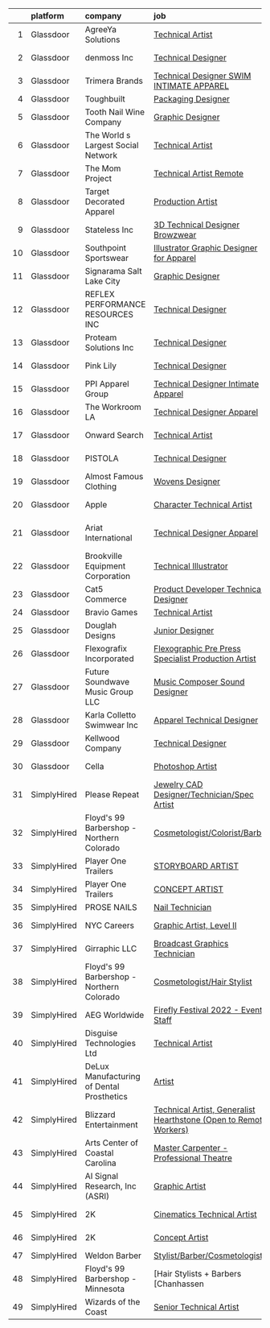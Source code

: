 

|    | platform    | company                                   | job                                                                                                                                                                                                                                                                                                                                                                                                                                                                                                                                                                                                                                                                                                                                                                                                                                                                                                                                                                                                                                                                                                                                                                                                                                                                                                                                                                    | update_time   | location                   |
|---:|:------------|:------------------------------------------|:-----------------------------------------------------------------------------------------------------------------------------------------------------------------------------------------------------------------------------------------------------------------------------------------------------------------------------------------------------------------------------------------------------------------------------------------------------------------------------------------------------------------------------------------------------------------------------------------------------------------------------------------------------------------------------------------------------------------------------------------------------------------------------------------------------------------------------------------------------------------------------------------------------------------------------------------------------------------------------------------------------------------------------------------------------------------------------------------------------------------------------------------------------------------------------------------------------------------------------------------------------------------------------------------------------------------------------------------------------------------------|:--------------|:---------------------------|
|  1 | Glassdoor   | AgreeYa Solutions                         | [Technical Artist](https://www.glassdoor.com/partner/jobListing.htm?pos=110&ao=1110586&s=58&guid=00000181999d1d3ebf5d018e4ce41c70&src=GD_JOB_AD&t=SR&vt=w&ea=1&cs=1_f20e9bc2&cb=1656139620003&jobListingId=1007951928158&cpc=9908D8D4413DBB8A&jrtk=3-0-1g6cpq7b0klt2801-1g6cpq7bkk272800-0e97c32089a08e2d--6NYlbfkN0Dwb_YIohz4zuU9-hizYTxpAJ9-qZQvsILXUPhgrrTAx5tS5Q7cYMYpo6ALWUQbQqPQiQ1qn7MmkWW37chkrsqLUFxmoGR0o3NHbhVPUXlHnJ0w3ZNtz9xp9hODUcuxehPfOLsRQhJ1sJhH3MYYD2quhXlc9D8fH-RjvVqMr76o7_mbbIfDg7xw2MtgTN1Zxq25Va3_nBswm2gtHcxE2u8C-C7xaNySiTQDlbLc8S8B-3GVdCLHkpIvh4P9Nn1Slh5YBFcOlWjjPViXgUV-6WOfncuv-COsSNvPVkkjaNu70toBJBkV-4GHnw3WWsU7bmrZI742QWErA2U8dceuVN-xvjhs1yWtLXvr4cdvvFn0QqsE1sToiOnfKcZgGNdbVD4ksC_g9z4_cq6I9YXiLWv6iF9jkHTa6c1Fao2oeMpanNYbO2buSCxfCvwu7twt5hbe-NRT-fx_zCiwfn0obYRsDO8Fm-ezRvZUm6-65PgPiiPKXgi-hjeVl7VHYNjGu9A%3D)                                                                                                                                                                                                                                                                                                                                                                                                                                                                                                              | 4d            | Remote                     |
|  2 | Glassdoor   | denmoss Inc                               | [Technical Designer](https://www.glassdoor.com/partner/jobListing.htm?pos=121&ao=1110586&s=58&guid=00000181999d1d3ebf5d018e4ce41c70&src=GD_JOB_AD&t=SR&vt=w&ea=1&cs=1_7ea6cdfc&cb=1656139620004&jobListingId=1007959249206&cpc=618B7C2C2BCBC227&jrtk=3-0-1g6cpq7b0klt2801-1g6cpq7bkk272800-43769c3766ba4d8c--6NYlbfkN0DdLn5tXN_RiyJSiFodarGZFJKa8s6F6AK0THPBWp05McNH5sQAMcv2qi3L-7LDewW-T-4fF36Hi0NQzX3-MyxJ9SFL_pYdff_DLAv5aAurf4gsINBZbnt8l_5Zix4SHWoHxc8eG_jxi1WioIYvKKTRA9-_nnwFGC_PEjMC8SDKsqfZNJgzKSksCgixSpyTskJg9ifInIT2-m1YCzT5E9uywuaglIcrcFw91iL4FEBO2ODyvpZjRhwWGiIqM4QHFhCrJnre0kCOD7rdamMzxMjVgQbAQY3khx2p1CGW2TZt2_Hp4FmbSbr0Nvz9ir9RbX6qDCkUn_gPQqsg89666Lk3YhpMp_K3AsupUIF_q0WAZrR4XdT35mnY5fBPDqGGbPFt5sYhMwDaFNGejSflhn7MK_spvlpc2lZ4kuf6R6R-vKeSltx1gcu2uZ-ey8RgAsqWcLe4QJQFbNgTURlEh94ZNEdR9C4gVq8KYPDlINm9RPNO4M54jnaI5PL2BTXEdDw%3D)                                                                                                                                                                                                                                                                                                                                                                                                                                                                                                            | 1d            | New York, NY               |
|  3 | Glassdoor   | Trimera Brands                            | [Technical Designer   SWIM   INTIMATE APPAREL](https://www.glassdoor.com/partner/jobListing.htm?pos=116&ao=1110586&s=58&guid=00000181999d1d3ebf5d018e4ce41c70&src=GD_JOB_AD&t=SR&vt=w&ea=1&cs=1_1efc28bb&cb=1656139620004&jobListingId=1007942360547&cpc=4B4B39186BDA197B&jrtk=3-0-1g6cpq7b0klt2801-1g6cpq7bkk272800-4e00f04391f14b82--6NYlbfkN0DzaDHVbxJ-LJZej0v9fk4K-FwNocoxjQ_zxp68kPBvctOBIAfBBfY8yM6aWU0BbG79AGZrteZDLLR1ROExfUvURuACMNXEbU2lgAZJTHfTwjbvTSxRq4aFQdJ-C5X2_gb8JBuE7G684wYkkNPhUNfVRXTN6x96PErJfEPfX6yxrsP4V52AM0C8BHBBJXIs_cdk2n-fsyx9I06uJxoow1zqd1uIva5Fq6j5VLACZ2w9Wa-_zgRM5CnBbAtLME5XpkZQ-ZQXlVgOWYATfmYzIB0aQVEwwHqSiFvI14csGSmJacTnYTVvWC3hzgAFCQgdtNlf5oFrZtOs_QApDmnCVqwHZkP86_1DEe6er6nPLJ7Kfd9ymM2maDtyKc5tYRZGOrSAL_8e0Rswjoj7SqRjSHOI-mt-SD6A-_KUqUEJPp8e9Ufj9M_KAzr4WIOBKpAzPve1yt2SBCg-pGnePfeU9gm1gNlM0RYD4IX1mfPgKbSd8cesssRCPWeXTZenDj1VJgzbjZ4YClt8YkRxF_ynBFy-swFNqLtF4vs%3D)                                                                                                                                                                                                                                                                                                                                                                                                                                                  | 9d            | New York, NY               |
|  4 | Glassdoor   | Toughbuilt                                | [Packaging Designer](https://www.glassdoor.com/partner/jobListing.htm?pos=114&ao=1110586&s=58&guid=00000181999d1d3ebf5d018e4ce41c70&src=GD_JOB_AD&t=SR&vt=w&ea=1&cs=1_562d330d&cb=1656139620004&jobListingId=1007952430060&cpc=B4454408B5C4E155&jrtk=3-0-1g6cpq7b0klt2801-1g6cpq7bkk272800-0b7d8448e62768bf--6NYlbfkN0C4BDBIIfYywdCnnQWSiy8nzgMXr_T-T3FVOPaJNWu58sZHQP4c05NbEHUnsO5ve6OuW10Oli3_DUMNxbEVmi82GZmU4jdpu38fPRpG0ek7tOhAinm8wbXyoXwmhT4b-mWKUgANTIcKIc0X1YcIpVF_SewikGBWXDbuiZcao1ss5ro8kVCe8W_Leo9dzysIyxHzTpwiyqOu6xEux07ML2yrkJ-fc-4dQzk6NHT-Yfo_ummcXGEtwWKooEO9P1W2CyrdR1QYwH7UzLmGucXnUqFOZ2JR0YAXWhJO620hImjhxClbTOJH_IK34omVld7cJ43ZSdYZjbZIwaKf8-H4XEMuxvn7SC5Ju4FnC-kAGDI5RMuEiSv43dUTGy9dew6r4lnIgUHr8MBJ2nnBhTbefODpLTWNNvwwDc8J87L7xoUfk0h8oh4LX65mJ3Ooh0JweDNsN7RbHHWrn1fu4x6ou_lHcKWqId9pWrf6hePrWAJAiq_CDVciK0bvoThLCr8WMvmVSY0MHfCqXcuds40xfeOA)                                                                                                                                                                                                                                                                                                                                                                                                                                                                                          | 4d            | Irvine, CA                 |
|  5 | Glassdoor   | Tooth   Nail Wine Company                 | [Graphic Designer](https://www.glassdoor.com/partner/jobListing.htm?pos=126&ao=1110586&s=58&guid=00000181999d1d3ebf5d018e4ce41c70&src=GD_JOB_AD&t=SR&vt=w&ea=1&cs=1_243199ff&cb=1656139620005&jobListingId=1007942247149&cpc=7E331B339EFC28D0&jrtk=3-0-1g6cpq7b0klt2801-1g6cpq7bkk272800-9b83c48d7b2d5c3c--6NYlbfkN0CjKRV8yKFPEu8Po_cjQyNHKyqNNLzW0cJsVwM-3VoaEqMrdRFbsWOs46LoU1KHRrTVMB6X4ymcRAlqPZIhQd6_dk1tSLRlh7JByHdvOVyNieEbGtNsG-MlqMrdVFeFd8IgndQH_vz7dgT0_Z84y1Nhn-b5sp-HO7dOJepTiTDtswdw8jk5DJ3vGtEZiBXSx-2Zp-btjC-DX13B-QzA6imG9uiDZJOi2YDYdD8zeaH0WeLncQIO2A4kYrprpNBN9ukf2_7QN4QP5iR0B8POxPQvymtmpZ5ne8Q7hpFPOTNZEJPKwl6ZrlixCWzwOxPAj5w-mrj4vrIYKfKBY2zWxHwazJf1zYVnlAavNZcIuUGLAkXAhQdZN9akZF744f5J01sbEQ4rUsVGbCtNfHyFxyb5pKxanwsFxpAopexm1jVhs9tp7NeqYaI18URro_0KQIGbuZWVsn_Cnj7l52Wh_oKg3ms9T3CTphv5YCrZIAlPfLwfHtOpHy8_bqTR9uOqBMk%3D)                                                                                                                                                                                                                                                                                                                                                                                                                                                                                                              | 9d            | Paso Robles, CA            |
|  6 | Glassdoor   | The World s Largest Social Network        | [Technical Artist](https://www.glassdoor.com/partner/jobListing.htm?pos=128&ao=1110586&s=58&guid=00000181999d1d3ebf5d018e4ce41c70&src=GD_JOB_AD&t=SR&vt=w&cs=1_42e3e88c&cb=1656139620005&jobListingId=1007940701350&cpc=9DC6E4D8324653EE&jrtk=3-0-1g6cpq7b0klt2801-1g6cpq7bkk272800-a89872819a82c25f--6NYlbfkN0DSgjPPcnEdvoK3uuxfISLALE6pB1FR7YSHOr_tSg5_QGIhoz_2VqUepdcKLBLI_zSM2ofyPzeQLtzdoth_FeSpi_SRGo1jm_O5Zz3wI8xirG3g5VATtwtMr0r4LH8DSyg-ysPYLWuJRl3oK_-dNRVnhmQzoQ13ikV9FlZyMcmYy49nyVKap1-1UMLO2yu75-C8Kk3IKdZR0vR7Y77GpHHkvDD17jy5E2GkDggqEUZbDu18dvfY17KJv5F1cwKfzJRhS3kDOInEnpuZURgMaZDWsLPrXYwhTqpYgv5ubZuL-Sdam-4c5vQLnKjBIYWUO7B8yBWZG1BTZhbuMo_B41Wbhz3AaxoIJD54SuOIr1uN4Ol8X87i5j4XppVpgtsZzdVtef2UnQ81fCAquBTWaINSqvGOUjiAO1QEMy4kqP3LS81hBF3qHbxNFak-Iv2Q5003UJpVSJID9dFYt6vx9I_MqgkHO_IL8j_yslHDYVnEeaGR7erpcutHZDFHra-bwNN8oFHpZ12muL2ccwmVwib0fmPPvOWq-k2g0JZCLUQtZj03BG2wGP10k2vsSxnIwWCi1Qh4Zz6bqg%3D%3D)                                                                                                                                                                                                                                                                                                                                                                                                                                     | 10d           | New York, NY               |
|  7 | Glassdoor   | The Mom Project                           | [Technical Artist  Remote ](https://www.glassdoor.com/partner/jobListing.htm?pos=119&ao=1110586&s=58&guid=00000181999d1d3ebf5d018e4ce41c70&src=GD_JOB_AD&t=SR&vt=w&cs=1_6dd30b4d&cb=1656139620004&jobListingId=1007939939925&cpc=9C2286EA3771AAF6&jrtk=3-0-1g6cpq7b0klt2801-1g6cpq7bkk272800-264f9011810ab4a3--6NYlbfkN0BDp_epf89aHDQhKpPegNJQ_ldQpEFZQsM9OcONMGxWx6pU56EKHF58QjVdAUvn2gX31HUntCyLUwzir2_2qLQKiwc4zqgc0EcGzWlJtEFabSJje5p3zQNcGS6mmu-hK71c0amOsooqt9D74xqUp2Fe1oOyI1RWtfFw9BBSi2GEBaE6UlKZT1OWIdXPTDdxo4pc1j7H2hSk_pAa03DChJ2W-nN9ift0TsNT5XEQDUDnEN7Nc1YFuOUhkzT4GE9CD6UCWKobs3wRrfjTAJ5chsDpEFYhpwCuVG9t3H4X1HRUg-MypbLN6Wi6-oeHtVIigDnb54D95jqYtKkdNGjlDxbOpmj9RUdS5Db11pfJpjE3-yUVzctvhKYrHjzBtxZ-136VmPYe7DjM9aGibJy1aXyAmP3lFH0ar9HGuvlV5aAVuVS2QK3R18AIlj3fMQ4GmpViNBEcShrxP4wmh1KtMoCrL6pCTi_jcgdd4MKkgQnfhLxTU5-yglOp6km6RL5gLmhucJw91Ay73KcQ6bM1v_eAHi7vKW9o8FolM_KvgpCEVa0riirV6GCMlTJ9-vnvLzbfMlwwIh7qxQ%3D%3D)                                                                                                                                                                                                                                                                                                                                                                                                                            | 10d           | Bell, CA                   |
|  8 | Glassdoor   | Target Decorated Apparel                  | [Production Artist](https://www.glassdoor.com/partner/jobListing.htm?pos=124&ao=1110586&s=58&guid=00000181999d1d3ebf5d018e4ce41c70&src=GD_JOB_AD&t=SR&vt=w&ea=1&cs=1_3d6512d1&cb=1656139620005&jobListingId=1007957354561&cpc=5E31031E1AFF45A7&jrtk=3-0-1g6cpq7b0klt2801-1g6cpq7bkk272800-1a3b45e677a54cb2--6NYlbfkN0Bo_CM2a8GgFIiw_-9fb5ug3xmG_MFCzpxBl7ntROtVZZwkxXllnYUBhzsTqc9HtDgbkoWzaQyTD8_XaTgEbQv3-SqPWKERgS_tywJGKmf8eQuRLrDFduzydL0waq8QCLW0iRimbD2pB3Fdt6YqXlu_Q5nr5HDngECSopHhOxqwVou12V0qZJ5dw569GPS6PyB4Gmm07krN9EwuzIMmWgdk7d0PkqxM3SPz11Xw-r6XG0IuGfhIVgfsGi2BGiYBOTVEvOIHILLvoLvgPX7K6SXfe1epYGprrzTXJ-uRS_l27q4Px6mT7iEHImr8o4yABzaD72_BgvuS3kkLzrtvRyowWVvrj8Fc6ew5blewWvw1ZTsKCTGQ_tBbQrCCC_goKsLSQkrlUnClMcEgirQUCYTdrzUtc2nEr7SmWLng9RddfPUOg7je6d7fsXnzA4ogNXY-6jL2H0bP1OPPtyNWpIPf0G4xwnfTum6SIPnmVWWHiYPdESZ8cD5T)                                                                                                                                                                                                                                                                                                                                                                                                                                                                                                                           | 2d            | Naperville, IL             |
|  9 | Glassdoor   | Stateless Inc                             | [3D Technical Designer  Browzwear ](https://www.glassdoor.com/partner/jobListing.htm?pos=115&ao=1110586&s=58&guid=00000181999d1d3ebf5d018e4ce41c70&src=GD_JOB_AD&t=SR&vt=w&ea=1&cs=1_cb313fa4&cb=1656139620004&jobListingId=1007944586616&cpc=F1339989C5CB8906&jrtk=3-0-1g6cpq7b0klt2801-1g6cpq7bkk272800-d92c17cf4d9f129f--6NYlbfkN0CMcCXJT0p_ILdaQUIJ0-QQ2_CBConMKszWTsGK5uvI4353MWyOs2yQnOr-BO7R0OdsV-2uWtxKNRcQOIisj4KaKx00A0lKRhJPcNQ2V8uBWaeRAsvkgoctLAWBl_74iXVjRuoS-wp-WJ8tnFC0ceYmcTlksXapOFD465wUOEqag_67zJiey7_Y2YzBIvILtyq9vAhmv3uaqeO3-W2JYp5OpdlEj35-qIrWsEv0Sw06FMgKtHQX4Kzmqmh7epcyMFbZr1QSG46kpRHs5Py14i3I25nTG9Rf1QWIJbbfvxafVxURAROe9gWVFeGCe63xIP4VRJKTuHoPRUMA9K43iKZphrd8MDXZap1YpmWwu-rRHweo8NMpb_NMIHEEiTvFvLMzJt_OoA8bW1YwgwXPQBZoV0dWepLc2j-65Zzjv68CUHktYahp2Hf5Z4kCJHqX_AP3WsBR6Yd5_ywQQoaF6ws9tQv9MRxytY_wmS4pOImootr22usLrG3zv6tXLpzi9qN0a22dcTdYIiidGSRR5GRq)                                                                                                                                                                                                                                                                                                                                                                                                                                                                           | 8d            | New York, NY               |
| 10 | Glassdoor   | Southpoint Sportswear                     | [Illustrator   Graphic Designer for Apparel](https://www.glassdoor.com/partner/jobListing.htm?pos=130&ao=1110586&s=58&guid=00000181999d1d3ebf5d018e4ce41c70&src=GD_JOB_AD&t=SR&vt=w&ea=1&cs=1_22a438b1&cb=1656139620005&jobListingId=1007956721470&cpc=84DBBAA61F05C438&jrtk=3-0-1g6cpq7b0klt2801-1g6cpq7bkk272800-3104492e6307aed8--6NYlbfkN0CNayYzF1mBaI40OgT78t3Q2d9IxlwDzhsYR4HK7epYUe4Qw0M7PF9GjlLjp-a1XHEFqdOU3Ogi1Pcj76x2e9YdKNnXAzn_c7qAtMxNuzdFIsUZJW85nyqE8yPwBOeFmOGwJVMwQaPSvg0C2jWEM9g4yXkNK2jYDY3eFsCgBrk0luXt4-iCGxJWkcgyQzypojTaYtXmBSqDl0Bv49PzU_PGdjTMiIAehntOu3pClMj5OmN9WAXJdvcGA5H_9Qedde8QgkpTgmm9duNXaBnZ4J2g6FZHwVGf3oBQuyVraijHNW-qSn9nZZEZeC_f2B2piutTJ8QjhnpBwLWinQnYFo80OfwZj_oCJigvjesLsxyVkKWgkiVg9kCv-jLCAQkCIfD92hrJIrKNsVM4BfjN_9NTGD3Kq2lKYQqqlSIuicAj_ZPmu_s7hNKBVDZswOYgVAlNRFCmliksggNLdWszUIhAVW4xHL-_iZXZIOzcvLz09x9mnfSG28yLvXfCfLWRGSZwriYL07ONXBaZJKeIiSky)                                                                                                                                                                                                                                                                                                                                                                                                                                                                  | 2d            | Medley, FL                 |
| 11 | Glassdoor   | Signarama Salt Lake City                  | [Graphic Designer](https://www.glassdoor.com/partner/jobListing.htm?pos=127&ao=1110586&s=58&guid=00000181999d1d3ebf5d018e4ce41c70&src=GD_JOB_AD&t=SR&vt=w&ea=1&cs=1_36aee1ac&cb=1656139620005&jobListingId=1007943003103&cpc=92BEE8AC7E71C1CB&jrtk=3-0-1g6cpq7b0klt2801-1g6cpq7bkk272800-19706481237924a5--6NYlbfkN0Dx3r3E47sSe5bB3PIy1uzBZvlB7xy2NhfhZMlxQTsxrM9CNnVPR6P6JtBXNbjAjFcYmjflaaTuXWU3zqWuRh0bCTJWlJCYtS_oOOWTHzVtF6rzIX5w7GBlSlNv4s9oRYso8VcMP6C-dDzsVbHpDU0sEBxZeOAYAr-sRdSLbuQ13jjOAjyDjwAw1e5pExvFdZ0YhJb3-CrijkusT2lCrU9CvB_FVpZWFmA_7xaBnBXrIH6CJgszBBr_Ld67YKYEHILkX87Fz7l6vCe3uWwqqp8GzEwWUk69qzU-TsRteS6pDvw0K6hFnWoeeUTIIk6K6J1vKL0-mXDOnotvZnPzrs6t5NizZH7nGg5DFkqhkKV3Y1kbRZE-P2MhuIY6i7v2wAXq04muUy5vLRU0JeTwXrqwV_8bliud0TykhYvWyvCAnFWh_KtI5KyDgVna7fz3oCGylGF9wLBBSJD6HGbR2BUbxJLrQA9ByDcbJ6x7oPupCYp71VjRBy3odgLmXgBSslA%3D)                                                                                                                                                                                                                                                                                                                                                                                                                                                                                                              | 9d            | Salt Lake City, UT         |
| 12 | Glassdoor   | REFLEX PERFORMANCE RESOURCES INC          | [Technical Designer](https://www.glassdoor.com/partner/jobListing.htm?pos=108&ao=1110586&s=58&guid=00000181999d1d3ebf5d018e4ce41c70&src=GD_JOB_AD&t=SR&vt=w&ea=1&cs=1_d18462e7&cb=1656139620002&jobListingId=1007939731248&cpc=E8D5F41151D68237&jrtk=3-0-1g6cpq7b0klt2801-1g6cpq7bkk272800-27a4b0412040d231--6NYlbfkN0DAwgduWqBP7ymGN-lTADpinz2i-23XbRAyg5ywqS-MDZOH5KRN50EgLGOssWMhZQx6VbpTKVxAN0074Pvi34ZZbN9lZqlv2BaWM-Hs0ugqk8ARZJ0D_Iv1qxCQzqUdF-e7WpWAGq72Doat3IVYSmEy47XzequEuNbjmnfTSPwn3mffVwjowKTIRy22yM9SGt4LlScOQDOGa_nW5wdry6KuoiFgLG36fqgDkfgzfBZlg43YzQxThxNl5vNL1OdzDva_g-L5ocdBT4D2zt7YqTmRaYZH7s10FrZqUFhR9XbmmqY_iuqD1o7vI0t6h_bq1PmkFF5sC8sed3UPvAjguTKzaBIiZ4OeKMHUFk2cH0en5GlAlovvhLwnoMS4tanzaKKaGuf4mIIgzSqofUV4I3in3djdNOV-HofwQjC6lbYPDF3-UNMu75o3zjoCESwnMU19BZ3scktNbv_M217yQqrKkm7ldwPbtjkgArxACzNNSJRcvW-UqYzqmDdmIc0EyxU%3D)                                                                                                                                                                                                                                                                                                                                                                                                                                                                                                            | 10d           | New York, NY               |
| 13 | Glassdoor   | Proteam Solutions Inc                     | [Technical Designer](https://www.glassdoor.com/partner/jobListing.htm?pos=122&ao=1110586&s=58&guid=00000181999d1d3ebf5d018e4ce41c70&src=GD_JOB_AD&t=SR&vt=w&ea=1&cs=1_ab536013&cb=1656139620005&jobListingId=1007957157599&cpc=2187E14FC6F1B769&jrtk=3-0-1g6cpq7b0klt2801-1g6cpq7bkk272800-d1a8cd7a36bbccdd--6NYlbfkN0AEHyidsAqlM5jU6RNZv1Yf_D4e3sgfUyke_uMGTUdwuNYaPub4Pzc-m7WlvIsD3mx2oUdZ4W7WlRNRRNhxlogjq4lkkLP-kxzMHokMcDwNF6sl7fpS5lBMMKe8h0378UpkGmF67BhasmU-epXJX_L_fj0Bt_qQrpg8Xj46DImytkJLG-izhDhCgRfbCoH_NfFexwkRITWMXZJeCDz812xFvzZ8agaRUmgcHjKsOpYRKVK4IdF1xLY3sT0gW5r_FvB5s93zjKIPI7rnxomUKCr81TC3K9NxIRL3u8iOjAsmAnyrp_AWtjhoA97rS3uC1-y59IG_Np858eFCKA8qQkJr8oz8kT7ZGelxf_pgCaanWA8sUShoP48UPblKIqh5zht6_0bMfrFIQjvz5tFaZVfmndDh9fefo4Xj_2KJOyYCfwqfaI7IXIRsUHAP3m6pUCaCQ3JW-z6E3_GR1LaUt25XF2WnzSRDDXCvO-H5pVJj0s_9ccCxx37xsL1jzqyvrXhvbxVfAD9OAw%3D%3D)                                                                                                                                                                                                                                                                                                                                                                                                                                                                                              | 2d            | Manhattan                  |
| 14 | Glassdoor   | Pink Lily                                 | [Technical Designer](https://www.glassdoor.com/partner/jobListing.htm?pos=101&ao=1110586&s=58&guid=00000181999d1d3ebf5d018e4ce41c70&src=GD_JOB_AD&t=SR&vt=w&ea=1&cs=1_f463607b&cb=1656139620000&jobListingId=1007942576037&cpc=15A2722C2209B788&jrtk=3-0-1g6cpq7b0klt2801-1g6cpq7bkk272800-6ca449f7b44f1ffa--6NYlbfkN0A8LtuUM5rt82vFgyuUx_XuLHI-lkxGTrVIFyp0Xvz3vs24rs5Sb8Q6Bq2cwIJ11y8FfEiLGhJhF88_JaM0WcfrHwF79YfVmWtIVxPQ7r7lri3V6acNC4fxRtK84dkVoObiiXZpJf0AdkW5d3or8LrXhZFJyP0Blb2YzeIq1b71rm2eWg8m2AJ6B4UrjZV7ISqwfMn9ku_kUUBxnje7KZuUx_Pt2DEkAzbIQJAFXVX3DoVTTBLA1yVjBIle6xlY1bSmZF8-rhtAyCerM5qbru8k3Rrua41g3RVpKWArRbP9TncreWhv77hVKqTPkxjuSYHPu2pE3g_wFU1CgPZbZ6VE_wxPXt7xR39KyzeogypaTPSAa1wi-alwpkmo3_FZ6cxVctWZahmDbDTb_RfSpNjVPYCGQ0aglvo12ley4qAfHVexup8Yin8wU-hHpag3mbi4isJAgzXEyeFXEhLDSIK8MMUw6pA8aPi5e-wbL7sFbhXlJVw6js1Lqa_nE55mdvJ-eTb9e4W5gQ%3D%3D)                                                                                                                                                                                                                                                                                                                                                                                                                                                                                              | 9d            | Nashville, TN              |
| 15 | Glassdoor   | PPI Apparel Group                         | [Technical Designer Intimate Apparel](https://www.glassdoor.com/partner/jobListing.htm?pos=109&ao=1110586&s=58&guid=00000181999d1d3ebf5d018e4ce41c70&src=GD_JOB_AD&t=SR&vt=w&ea=1&cs=1_5f971f40&cb=1656139620003&jobListingId=1007942374590&cpc=8E078B77C4668316&jrtk=3-0-1g6cpq7b0klt2801-1g6cpq7bkk272800-0c7aeb40b841c24a--6NYlbfkN0A953Z9EfJZc5Z9y7Wb0NkuJO-5BBnqXCJSieP3bN3oTyWSkGfeYf5lao3KJn2vWa1W4e904VTmyL_-LE8c8cKs6wP_Fcb28ijbTM_6-9wU8DCsdzfVkcuViOwLyijMyKLJ_AEuZ42yTjZITec_is2ExId6Y1tvrb2AjAGlYt9xRx_XOWScAeaARlpGl9qUfBa7h8dvUrgK7GoeSeWuUHeRyA0yPQUQnEhU6CC-pXk8ME_YU95gRNrXBbtileV6k1BFSisM4SyWfwrmOUXCyytJDdXngqIM7kXaWaX2kQUCgjpzOXuMV-QQQbk-0KB9js10sUdrLeYNc95KsGIGkBDmqVXEDpbz6j8mJM4e11Erj8W0GEw2BHjnYYE7B2yf0fmS1pp0pYwZz6D0iIyRy0ECIHt6tC9THaWkKxBBQmi3QGmXSk2P1wtUEDs-vQ-o83IVkGFOEsQbXIrnWWyxhQEgZ1HRndnrcgIcMRMyyxRZoONUjYuHZEEzyszoVnop-K9TM_pvtgz9xVFtKDoP-y7T)                                                                                                                                                                                                                                                                                                                                                                                                                                                                         | 9d            | New York, NY               |
| 16 | Glassdoor   | The Workroom LA                           | [Technical Designer  Apparel ](https://www.glassdoor.com/partner/jobListing.htm?pos=111&ao=1110586&s=58&guid=00000181999d1d3ebf5d018e4ce41c70&src=GD_JOB_AD&t=SR&vt=w&ea=1&cs=1_c9a1eae3&cb=1656139620003&jobListingId=1007948862201&cpc=BF2D99A98B89D842&jrtk=3-0-1g6cpq7b0klt2801-1g6cpq7bkk272800-63055c2c9f39e4bf--6NYlbfkN0BbxD7TrE-0N5bh3QngsCY9650hf7u1LNH0kUNNe64i46ArhF52c5H6kK_ReaOHWezDTI2PlXxbWhRUQmaRdJbsiGHEQRuhsScJbHgWwr5ya7Irfu9MN8k1a-SYASiDP-zfItoPmHoWd_EDJt6aCO4KZEYE13hlEpiS2PXxaSIpcndCNbv4tB3l7CpzQvOoUQ28A3pBsTx108K8Xs4SC0fDgOcO9yK44K2vLxGmg60OzagCj5lslMbSR_n9I3kCnsuXZXSQj-L_3rkaYYypkzVhxAluyzPyFlz-vs-JFNdGQfV8a64U9Tf0bYPVnRUAJr1F8xW_F4Tb0RRIjB2uIRinReUe6LUx_SDvR7y0VONvh7eRxXCe6k4Ow-4LXLSsjAg1eOwlKgvM8H19yh--YYLuMYvkNjV22om9uC9D4D2wghkvyOzeoXmD71D4DV3JWqB22psgsF1JezeJvdrha7g9nEMJZcgh5KjifPFSjv73qGDlXjnkGiorvgA0nQuXxa8XJNoiHJxssy94SStxDRL-WGwpmVVKcz0%3D)                                                                                                                                                                                                                                                                                                                                                                                                                                                                  | 6d            | Vernon, CA                 |
| 17 | Glassdoor   | Onward Search                             | [Technical Artist](https://www.glassdoor.com/partner/jobListing.htm?pos=125&ao=1110586&s=58&guid=00000181999d1d3ebf5d018e4ce41c70&src=GD_JOB_AD&t=SR&vt=w&cs=1_8de8c912&cb=1656139620005&jobListingId=1007954886133&cpc=7F6F94E2229B3AB5&jrtk=3-0-1g6cpq7b0klt2801-1g6cpq7bkk272800-5131d7b8876a0659--6NYlbfkN0B7YoEZZ2QAGDyEGGmBPAUWSHc1Mt3sMCn9FehKcWA3w0R0aH9tn_iPRPZmwuOkWsxEWWC8gx3As6Kin8dza-zO1qi84xRYi-22dBLOTXn3y7FjxBhDhCHCO3qP1SaUDmU7IMeOPcNnVVI_NQpCX5fLoJMiqsFbR0fySQ4eHDZPdiXtYIrUI9y0a_7RJeEsO-s0ElyTw5f9Edke2_4T1k9rGHScAhm504YnvsRNaAtU3b4dTwGV_ixYgMguOC7a7saDUtNZsmnXln5eyfxPCp4GeSRKNte8fmCb4U2N--50E5UzXRTQlrDMVgKTJAu0iw3EChYd_eaQsM0SEn-27Y65mL9fUozsAQvg4QtMibsy8e6T3xdDdcYKopzryOl5noHoX_tPGij_ARx8qL0dqcebH06_mky-qAWult3UGjvwWrzphN40QQ3MJU_ZGBRZJJzMT1Hwxriqxt8Eb203_qbzlDYlKakziVH_vaOE_fpWyfCJZGntyRNCwj5kWsJgwFpdC4W3zmLDjfPYThVqOKWfG9GB6RjHJ829rgjEgrmw7qRuxsEZe7x2hje29Y2j00JqlHrhZYoa7vJkGcYDVNuFyEGwX-FcV50yegIzZvgAM6qDJlcHPW_OKpwBPNSAMnG9ckudxShEUuwkomED9f6OXSt9hPdmaJEwTqVziKBlJQpv9V1vjiyT3Ay3UpefBJMdjfd2oalk9Ci8Y2bAMdcTfOv_-bZudEw5kUda5-iDlOyRvDPc7udSudJzHNw0oktUkQpiTbMAUTrZ2KIh4O8gVByT6eZoeBTIADQkTFLPJ6iC1qxvYCKlglUWvvESNb6nuYVG_f2JwAb0O6s_UrrhCR2agh8BcnY9OMXBmX21V8LQwzdoWZNOlGCN8H9KgpznlJXkJFPfYz8yMW-l7bZRl_gtz_QjGI7wwGff2i5d4TJZWGGsealONsRHVoatzWoe0SuK3kEEBwPKrgcC6Ljr2O5x2UKMV1rWy07-Mt1Jac4rqbPZ7M4L) | 3d            | San Diego, CA              |
| 18 | Glassdoor   | PISTOLA                                   | [Technical Designer](https://www.glassdoor.com/partner/jobListing.htm?pos=120&ao=1110586&s=58&guid=00000181999d1d3ebf5d018e4ce41c70&src=GD_JOB_AD&t=SR&vt=w&ea=1&cs=1_1225dc1c&cb=1656139620004&jobListingId=1007962534136&cpc=7E331B339EFC28D0&jrtk=3-0-1g6cpq7b0klt2801-1g6cpq7bkk272800-16c2fad18bdc3df4--6NYlbfkN0D788tVLZnHYB2JKTLmCXo4PydfvtZKcdbYx6lxKaz3IjTqo4azoijWuhNh4-_c7on-_el1oLdy8SNfyKAsw6ZZexLzuCWo5-L5cR_XeP7i8c62Wy6wmid3ELhVHWswjZkU_iFz633HwLWEgoiqyuyk1aXlGMhFXzIpUtveloPUxYoir2sWqYReyDpb-cbJjM9FuAZr6XtOGC0_yqqyjwz3jmlk8zBKQVmI6ffK1dqHvX4nTcfjoYGc-9AYoSEr7kmjij2gwqoGOYq5oQvbxCT-_R-4erUzFgwuRnMrpc0XpR63XwbsiciZqoSiWqL30Nv9UNhOR8fk3lgIkAgtJEGOZANJPiWUsuRGM8meIHnsztzdBK1BFdb68EzlHZjtRu4j9dl0ElKJqDOvr1tHH_xRTVUzRcvREIYHz_WJ-jS7rDOk3TndiOp8zvSo_RBPR3TzIa5xPLYbg5fuQAKnlcgDArF83Yad-wR4wL2gjK_VSklMFHiWfu3f0sqEgQ1UxDIROkRYJcbMcw%3D%3D)                                                                                                                                                                                                                                                                                                                                                                                                                                                                                              | 24h           | Los Angeles, CA            |
| 19 | Glassdoor   | Almost Famous Clothing                    | [Wovens Designer](https://www.glassdoor.com/partner/jobListing.htm?pos=123&ao=1110586&s=58&guid=00000181999d1d3ebf5d018e4ce41c70&src=GD_JOB_AD&t=SR&vt=w&ea=1&cs=1_8434c9e2&cb=1656139620005&jobListingId=1007951947183&cpc=40021B6B9FB64F38&jrtk=3-0-1g6cpq7b0klt2801-1g6cpq7bkk272800-67962bede86a0ab0--6NYlbfkN0CdcVd3SDA1nO7RkKTAACmPV4xEt72Vls8LI2dqcgyOeArOVgkw5w3agHOoMyrsH4T1UUsgTp05u6AgK6dtjIQaniRTaBitCJRj6aFDk3pUxeKjpZbIACPTOB-nPGkHkqAhza2WN2re649C-ENm2y5Yh-XoB-bxyrbxAj2pMfKPeY3ViGoatk06tcYNCj7m9rvl1ex9ByIPwRRcLdlGEypanQoqr_h9pBXKZx1cFbANnZTk9v8hIbOvyj5-L_1pZN-kW83qe84Aeekt23IG9cpopZjcDAxu3gX9y-K-jvoEv7aqlR-PyuHY96KQsmOLFnyR6HqyFhl3lZSmTrEjonaQqi0YTq50mmTAuB5NVJ65Bi0g3CgGs7KZyHUZKGZghDb3mF2lfPbKicDvjIce5RFcH5JQJNqNNW_jQpKU6KwmzveKIi7KnFqF5k11LRaVi938dAWnSpv5_jX5a75_z8IFgkRK5-hC34D7onLEowhqbgKpJki8z8sRfuPzkRhUyAA%3D)                                                                                                                                                                                                                                                                                                                                                                                                                                                                                                               | 4d            | New York, NY               |
| 20 | Glassdoor   | Apple                                     | [Character Technical Artist](https://www.glassdoor.com/partner/jobListing.htm?pos=117&ao=1110586&s=58&guid=00000181999d1d3ebf5d018e4ce41c70&src=GD_JOB_AD&t=SR&vt=w&cs=1_570cf7bc&cb=1656139620004&jobListingId=1007943800865&cpc=F41FEAB56D215062&jrtk=3-0-1g6cpq7b0klt2801-1g6cpq7bkk272800-b0764ac796d8d5cf--6NYlbfkN0BvKrLyj5gPmtZO9T8euul8TCxuuKNOtzRJOomxnwSEodTz2Bc-sPZl5OJ9R4TJsNeweKXq5aWbh9emI1Bdh4qUg8XCZ_BNygwrXO3dOzEnZpRSo6qle0sptwnuYlqFmsrrvBiQS_C18M7-w2LQsg7Xw2caGIg1_GOVX6ZhxtZ01XrZf0m3fNbQ72NOTtNM2hf6h-NgA2Rvo7_v_dnxJXGrSpdHFvG4MpNXEO6GOg8v-YnVxcPHdB5sCTm_Jj9UwZG-hRw0c2Q-TkM2Jig6zw9opynWwJH-Yr85YocOi-KOWnxQPQg8S_4oEu5YGQUKAY-Z_YB3HpUwM7mAX6LpQZ1VhJdN32HJi8FnkuJ5CL_9L9wEy8kEPQgk-4JlODlZAhIto-nhHsVga2gB7I-wMCRYlGFSLZKEBAg-DT_Ec1hVTsjgsq8-gLTwV1yZ-3uzntM2kI5wdROt9anxLKzqug1rZy7sna-hrs7_7ibTVj48c8bCxesQw7-6KbSg1qXVboZ1us276CeYmL8BYpqpb4bLSpTg9d0WU0bEM7Dq1sQPloKukqdKQ5exGZGJ5Hfp6nHV-Lfi4SDlqyKcxWZIZ6c0rru64cBqLuRiII-e_ECbJyhOBpZ_I9NbSBPtnJJLZ9BKuQqXQf9_SL_qkO4eJT58pXNPEWzcXJzvkv1ZE4EfEQ6GuxPnb9kBBCwmmlod7V9zmZ80jEcPIYTg8mOxjQNNQ9ClzFu8NFX4V5QckqU5mauDzv1UiaeEcxzqSc4OP3E8FCJ8MG2K-GqUjQEgdtZtTk1JRzgOlKAxPAgQLOpmExogibYfhQOe5aEjgtYQHyhttHWWwv2Ajz8LoyFTOctRBqg0uQCP7A5Fz0j3jpRonn6rYdRA4CT7fb-ib9PAONKTJYn2qeEDea-yt_-K2esDIgXSX_y2rvyfLGFqjvTdH-X2iOP3FpFfTWMheJbogy9qx9flrMVDgw%3D%3D)                           | 9d            | Culver City, CA            |
| 21 | Glassdoor   | Ariat International                       | [Technical Designer  Apparel](https://www.glassdoor.com/partner/jobListing.htm?pos=104&ao=1110586&s=58&guid=00000181999d1d3ebf5d018e4ce41c70&src=GD_JOB_AD&t=SR&vt=w&ea=1&cs=1_8e261aa1&cb=1656139620001&jobListingId=1007951812841&cpc=8B7D3BA090DDB7CF&jrtk=3-0-1g6cpq7b0klt2801-1g6cpq7bkk272800-af56a603ac93f0fb--6NYlbfkN0BdTvIOSkkhPqk5XtEUUxYF-c2JPALm44YEsBAniHG49kIvUwhJM3zakmZsJ-srqdeV_TCyauZy-yyw91V2ZdQTJysSVFO9rla1MwXvTXzV6zCqq_a_ZaeEuIjEIgEbSwghUFwfaFhx_3Z8bzFDZA4cA4eZ8wlDmK9I2vfn-5uHj2fCBNEyumDW0PX39H0lJ3mtm3BtrebgJfJ4-5vuWbCdRIk1hLbWAcLg4oA_A4GkKT38KlNdmjbiaZy6GEYUIevU0P2Zb5WWM-uk5EdvVd8zyL2VjaBZ_nukO4106EQfzWOabTfVZecktYVLlRXKUU1I6kQOuNKmGmIRCGtmRpXhBkhEKu6AkSIMRfTOcw74eU_aqz2BDvK0kti6cjuWTUSR9df6lB0_1WIJa7AoNRrMLyfWhk9R7cGJ2aqhM9-JlhbjyYyfpn4MAYjK6gijYOVLm4GuPGgwg_lKLBTIszE5L1qq7PBVd1gRZEJ9PvSXMk29-1qCbCQLCEt5qE6RUnHe8ILN0Q01wn_xOhJT99Ta)                                                                                                                                                                                                                                                                                                                                                                                                                                                                                 | 4d            | Union, San Luis Obispo, CA |
| 22 | Glassdoor   | Brookville Equipment Corporation          | [Technical Illustrator](https://www.glassdoor.com/partner/jobListing.htm?pos=103&ao=1110586&s=58&guid=00000181999d1d3ebf5d018e4ce41c70&src=GD_JOB_AD&t=SR&vt=w&ea=1&cs=1_ed53595a&cb=1656139620000&jobListingId=1007936888104&cpc=46E09AEF7B2793D7&jrtk=3-0-1g6cpq7b0klt2801-1g6cpq7bkk272800-41e04f3e86ad5be0--6NYlbfkN0AZXaAnvWQ4CgrLXQ3-lL02tNl7RttvYaq8uLDT5Ts35NCcowzALMXIQqjvmcfrs6iMLJ05zGA-MhMorrCdO21YArmacLMbamaaI--xOxstkw4OE4ArF69wbv_BZ19iAa8FUPubzpnYeMwy8YFCQMxVYeL-JWXvwPWhxFRcp6GsxKk5XHdd1DXleBxfI6c-vSscfY5GKVoMo0blt1LE-t9MW9gGKJj9SMmqZU-WxaQQg4WwQPTMZF2xkWwIGKz6F4xxTq7VEOqVMwRKTY8cd-Dx2nfRBiHhTqgbwSARdXp4UqlcWLOle8sstBYFnJEoG8Ki4ZDigEFaij-_KGtTZS-aJ5R762SsoksyMKFBfdveLozMPhFqX7yISOHB--NRKo4hD9qq9Z7Qp90YPSVCJASUQ8xfH8XRJACJu5BvjDRnlW0ZVhHKLUFotMjvalHsdbmW6cisDtncC0eDuvxgG-TlKGdHD3i2VUxhC2krtGLtWFOsBnN9pmBVbYQMb15HYXXTTCXi6jqmihqWGJSTe4NV)                                                                                                                                                                                                                                                                                                                                                                                                                                                                                       | 11d           | Brookville, PA             |
| 23 | Glassdoor   | Cat5 Commerce                             | [Product Developer   Technical Designer](https://www.glassdoor.com/partner/jobListing.htm?pos=107&ao=1110586&s=58&guid=00000181999d1d3ebf5d018e4ce41c70&src=GD_JOB_AD&t=SR&vt=w&ea=1&cs=1_95dab31e&cb=1656139620002&jobListingId=1007950456873&cpc=2C0945AC5067B68B&jrtk=3-0-1g6cpq7b0klt2801-1g6cpq7bkk272800-96ae1e584072022b--6NYlbfkN0DK9H9N0sZiEMSpusen9pyD9pasoyl8lokJZX1rdmvB8nlnfhADnGBNuby_W_9wOEGlChfciEi0lvXaHvKrWWsYgTZ57nIEs_P3FwNCgZYAWJQFoQhj1TqLkB6N6StrzHjw2wVK4mC9K24sYsQczMJdvEiVZiFYDTfJtcuui8ARquEvQ4NZpGhUdfeZkDpnKyv57RT7VMPquiGqUkVcSynyVkNGaRZg1l40LUviUK24H1Xc9GS-ov756QAl0RyY3GAF30V8m5Zu2dAX9yLM4k4_UXSu-m2MUXmicNrhgdt-wc4oL9arPEX5BYAJ4PTolrF8QKmySqZP3GYU9TGqObgb1Hi5_Za97WG3QRQlM3NNZkQ1kNQL6oW6HNjYymMDCHGc-gPQgQexoIr9hCWBplcf1e9v5JrvaTq3gKnaHmpKjpAU_N9JmrxsT8jOtKv_CdVkkPcvA-hkYL6IRc_riLdJcjNZ-3CJedFE2Hb8PGErhCTjFOwjMCvUalmJK5h0wGTwe3YLNm2dgnB5pawFDNqKDAQyCYdGpOZp2I3ImgrafaD5OkBGAaobfKOng5rgNwgZv1oi3B01lQ%3D%3D)                                                                                                                                                                                                                                                                                                                                                                                                          | 5d            | Chesterfield, MO           |
| 24 | Glassdoor   | Bravio Games                              | [Technical Artist](https://www.glassdoor.com/partner/jobListing.htm?pos=106&ao=1110586&s=58&guid=00000181999d1d3ebf5d018e4ce41c70&src=GD_JOB_AD&t=SR&vt=w&ea=1&cs=1_89924e7c&cb=1656139620002&jobListingId=1007942923850&cpc=56632219D727AB75&jrtk=3-0-1g6cpq7b0klt2801-1g6cpq7bkk272800-bbd09794a33c8874--6NYlbfkN0APToHrk7ILONyRglvlT3LJMO76dZGJsKlG8WQjsY8CqwypV_UwhZFYG88NHCv0jXwYBc-k4g_JhbV3Wvd_5t2G0cexgYdxhQsRwSvwScSaAITOiHIt3jFOLqLZPrf1THI27et2sbhhR-XSyz8iF0K4sKwRoTWmZqjaAYiECkxJMwojV_IuuqYlnKi-prTq7lmzsvgLQfdr_idOifg_KZ6m-vaT7vi1NEZR4PZurSez4Ps-JF021NsmZfWOFlmc3qEAhOmE38s5xrH9KuoV9UaBPLSsZNvyuNLhUwnj_Ijw5TD0SMHSTf08Urt7ASobFZkak8MjzUPzvt-NQrcMsdtPIO94G5Dh9r3JybGBwD2rK5OldAOzSSA_fyLBwry4uAZKHX0xKBnEdrWBh8E5_Tfe_fZgYhDZpJPPnqqul5-0zsT4T9SzErovizrAn38mVo4C-7KBJLNhxDzNxreC70P33rfvN1fouSUpntz1_tq3QevVg_5n0NVvZNMzDXK4K34%3D)                                                                                                                                                                                                                                                                                                                                                                                                                                                                                                              | 9d            | Remote                     |
| 25 | Glassdoor   | Douglah Designs                           | [Junior Designer](https://www.glassdoor.com/partner/jobListing.htm?pos=113&ao=1110586&s=58&guid=00000181999d1d3ebf5d018e4ce41c70&src=GD_JOB_AD&t=SR&vt=w&ea=1&cs=1_ef7b5a85&cb=1656139620004&jobListingId=1007947981187&cpc=BE35796875A68D35&jrtk=3-0-1g6cpq7b0klt2801-1g6cpq7bkk272800-76c279204f8ba181--6NYlbfkN0DsBOlmEAMqZtav1V1WKZO3RUElpafjggtWvxyDQ3xFSn211QrqvEi0QJfGni7wbCGqADRC-aNUtSAEFcBy5-PNxKQ6ieT7Qp_fz0RTgVLbT45siyfkrA97BVdOTyAITgCFzFtzvEQ3h6qSUG5EX8FMPsD64eoVDxZi_OZHf_wbuacdwKUf9nLZs195bpS_zSvxLWgJgtqhnkV65IGyP6D2l51UWz8zjUFs8zBUYn6I1FmCgpvnbYNeT3KyNrRay1_u88L9SpdMMGZsTFKyp4svRAZlWHPsgGBJQU0ur8mIQkOtNI0mTE82uaYhje2LLQ-SVkwPJuBwx2uY733mJioGSpbNd7FJZJ3qkcL4-2fnCxyyfIwYWZVFxh9BjuSjd2ixC29JZFT9GtdxDbdZ_WlMZKtTrcRUtXOC5VWQ8ReISAnzUEUS9Ee8doi3aHWOD6JSaluL3dt7Cx7t4VIloiL4tqX3hhs4i2rOmYnGlkRdeTLtrf6hDYsGUr3a_CVvTZ8%3D)                                                                                                                                                                                                                                                                                                                                                                                                                                                                                                               | 7d            | Lafayette, CA              |
| 26 | Glassdoor   | Flexografix  Incorporated                 | [Flexographic Pre Press Specialist   Production Artist](https://www.glassdoor.com/partner/jobListing.htm?pos=102&ao=1110586&s=58&guid=00000181999d1d3ebf5d018e4ce41c70&src=GD_JOB_AD&t=SR&vt=w&ea=1&cs=1_621877b7&cb=1656139620000&jobListingId=1007933252616&cpc=4C3ED1381D5903C1&jrtk=3-0-1g6cpq7b0klt2801-1g6cpq7bkk272800-198ebf886ff6a6fe--6NYlbfkN0DCMd927Pz6Lv74GIktriN5y2KZYl3p1x8RgcTMisj7A_mLshGhTxO92sjQyRZOmnfuDWmoB-j-aKvpCzn5SRqBTR0vyaGDnNYJ5ChJWekEvp2gW_dCravY8Ob1zGql-wxPiK6vIw-XNwrQCmLW83NWKKcxPoaHNSIcIovL4UP-0DH8dYizJrxLOKIf2G9F1oC6upUJwo43RRElOZeTytvcNs8OLs1Yrych7SIbUVXF088JJRnrUIbtPfpzIxK-GIM7YGzy1FJhcYSs8kN01oGjZnKhj1Knl8hIRY_yTPeb33S3tM-JceVwLVrfVlQUvX6BCvnDyaPS7eFSe0xjxFZcTmQxP_yTZuUM5g6YXcRNNQIE7EYxDUa4D2xv8SDCx-Ea8utG8e4rHxKAODLPF7MBXpzAzMR05ljyT18Lv6xXnEBoTA1Fp1PfYD8AiS6RY-H36A8SuVNB1-vqFcDW_69EE2ZdxfXJSXPTQFLXZvyX7rVs-zgffTp8kwKbPEff_WeXo2Mzsn7ER--ioHrkc8PO7hEJBxp7Z5nKCzeWsv33PhKd2v7A3vBr)                                                                                                                                                                                                                                                                                                                                                                                                                       | 13d           | Carol Stream, IL           |
| 27 | Glassdoor   | Future Soundwave Music Group  LLC         | [Music Composer  Sound Designer](https://www.glassdoor.com/partner/jobListing.htm?pos=112&ao=1110586&s=58&guid=00000181999d1d3ebf5d018e4ce41c70&src=GD_JOB_AD&t=SR&vt=w&ea=1&cs=1_a2b5d00f&cb=1656139620003&jobListingId=1007959729483&cpc=0C139D4CAD5A6DB2&jrtk=3-0-1g6cpq7b0klt2801-1g6cpq7bkk272800-f90aff0f26e9294b--6NYlbfkN0A_gjUX6jP6HkzWqVCVVB6r3EiIOotUlSi02FEFMoJGFuN0JxtjyM7jtgeKlXtrXX4wZ6-ltmLINCZOGqnVO3_iII6ygX-Rg8yrUMmvFsj83qokGRNdjIW8RfwNcwJ49ihxVryb8c7kFcokU9ZLQOVUPDzzMuJ9F8RlIts_0x38Fw1uKRMdQ7TOm5IhPdmA7qDPB6H_mfB-okQrNIPcqlmLtSWvVMHeKGtH2yXTwuecXl5q4VNvFpDHGtX3Ymev5Q474RPIZvT-0TiWePgW5RMtJp_ZRg9xvbJn5vf2GC34DMj3fJycBOQhZ_lmdOO0adePUA-X8N4XlgKiQNCv1ePANkE3i7vf1APo0GZGQ6m_TMTQS4IWsMkd8QXeA2wOReguCVVN6rxTVckqhR1hUTtoP6I4Qj30Z5tY4LkQQ042UYevCeGAMa9_uc3jSFys0x1-vwfQgPA-Fpp-i6Hk0hzfIeS1JgAHtWBOUn6IlBw4WBx7POz68ahr8dRY9ql7UHw%3D)                                                                                                                                                                                                                                                                                                                                                                                                                                                                                                | 1d            | Remote                     |
| 28 | Glassdoor   | Karla Colletto Swimwear  Inc              | [Apparel Technical Designer](https://www.glassdoor.com/partner/jobListing.htm?pos=105&ao=1110586&s=58&guid=00000181999d1d3ebf5d018e4ce41c70&src=GD_JOB_AD&t=SR&vt=w&ea=1&cs=1_4e385692&cb=1656139620001&jobListingId=1007959923402&cpc=CBD165E99C37F1D2&jrtk=3-0-1g6cpq7b0klt2801-1g6cpq7bkk272800-8caca0e900ae44df--6NYlbfkN0A4t8RYbU3KoZdbsYPMSWCGO2WBDexf4E2JCKGfgXCFXi8ZzNEmWa2PAEjGti4B-khnJ9wnPG3LE-_lpOGY7SEC2WaeNjsNgogLnjW9hn__SZbpED3O2tMvizd3OXGbBRzyueztY4htFB5OGIMjmP5bPlUzY9k0Ylr-ErvvkfIw1TYB429ckKYPqGn8ZtnJUqoZxyb6qRAfmSrQGs1zc2EHMdLuFE-_3MbCl_hTJG-IMydENRNqmW8KMpujK9_6tFjXUtYZx1_GSwEIRtE73iOqNGMQtQrH7zUsCPCCqEaGf74O283msSnbns2Zy6ucDA52n-wj5WwM9LF1sQY2FeGpmMfMx8PWXtLVM5EZSD3-wFhw__ByewrC0j5BtE0UDkrtmaTvgW3A4E1NnA4C_UH5ns7I-5jLRrlEQPJLS23uix5Mt2C2r3_tyOdOgK7JXIHqsm4CCVPvg15jcUwEyRTa2gQlCUPY-ZldoOmz0PwJ56Y72Zsw8ne0k-lw9a5di7BHM-SAgsH--A%3D%3D)                                                                                                                                                                                                                                                                                                                                                                                                                                                                                      | 1d            | Vienna, VA                 |
| 29 | Glassdoor   | Kellwood Company                          | [Technical Designer](https://www.glassdoor.com/partner/jobListing.htm?pos=118&ao=1110586&s=58&guid=00000181999d1d3ebf5d018e4ce41c70&src=GD_JOB_AD&t=SR&vt=w&ea=1&cs=1_9e8d9e8d&cb=1656139620004&jobListingId=1007959810530&cpc=71D4EE06E32D485A&jrtk=3-0-1g6cpq7b0klt2801-1g6cpq7bkk272800-91b8a0cf7ea0757b--6NYlbfkN0Cn1QD5rQP1c3tKQ1icVQ8MKzhPsb_3yUgyeaRtzpmJCN9ji9f5CGo26en4wGQUGQSiQuvwkOB01G7lY27It4Es3QIPqXT3TsIg939BDM3W9V2M3EJGyhqVH58IWwMMmbrIroxtUfCtEAncsR640I-nfgfCoVIQw4Fwta22mkvn3AtIl-ZvL_HG3VG4cpibPdcYRP1lYI2TpuGjITSBUR7wTWRvaSpm0J6znrJrbZSsrld2BTGv7tIAWpSPaTWC9xM_NCgbOhvJmJVyo8XLr3TzQUkm9opivKbQMrGQLV73wi2EYj8yqIc8EgVr-z2iDYi73jk7l_uITct1IePfFKmCv8XGrDCIVhCGiRcHGKHZnqE_4_sOUbK5tMn6p9MVjRSzVlpQ16aw3zevwrdrwQ4EzZA0tO-E-QgLL5fdzxacDCy73JIheQMxN6HADWtFXVQekmlLDgwABwiwhB1czPi9t1IYaFUEnsl9Z7vXTvWarzguS3YY5ETi5mr01soNicEM-EnHcijaWQ%3D%3D)                                                                                                                                                                                                                                                                                                                                                                                                                                                                                              | 1d            | Industry, CA               |
| 30 | Glassdoor   | Cella                                     | [Photoshop Artist](https://www.glassdoor.com/partner/jobListing.htm?pos=129&ao=1110586&s=58&guid=00000181999d1d3ebf5d018e4ce41c70&src=GD_JOB_AD&t=SR&vt=w&cs=1_4e41f033&cb=1656139620005&jobListingId=1007960311830&cpc=AC285F3A3ECA6BB0&jrtk=3-0-1g6cpq7b0klt2801-1g6cpq7bkk272800-198ae9aa690ea2d0--6NYlbfkN0ABL5jwqrJX8j4-zsE1pdctockIOMh3bUiDojLxDHSgfnyfdrl215GIT9Vdrv6w9UnU0WVTa3ksOiVU0_hBlthSIb_25oKzvjxyllsSUrQSMyoWBi3O7XaJk8RD5iJoLS4pXKHnw4Z24KpcEEQtMKkPMEahZEqLOeCQEp9430SYwPywcZpnyX8-WEtHr8yL76xWr3iwc_1Jm4FZ-pJHGbEkFgTZ9ht6dC-aWf5FBttrw_SJcrOYy0ArvT70StKX_Dc8DokqprhIp5tfTIYoc6Q63_DiCXRrvmNtb-ZaWNvToFYPRFtcdUamyibzLip0jGVvEdl5cHWM44XyKy0PrpbW-5wNNhgE7cw-awVLZCSjEr5e9Uj08fRGBAkibOKOei_xWt8HX8gI92zWipcSpoZUKzPHSvmLTIj0dc6AQnGOBAk1Cz6IbMA6foEbbgAr_LA10wdTiLrhYpLrc0L8FNC6rDi3jAzOXPh6qJK_Qd3pcTfwNNvXB_kP84KMn1vQSJwqME6kzlmY2hiiA9xp45adoBGEZlwVgaC9aNToWhqQFBaIyZHfBGsc6uVfs4lGxvXc1vtvQ2GlRQ3Q_bZ9EH_FUWOqwM6zQo7vP0Y4WfdYM0rDIwFoBqtE3lp3RpsX_X4jilwVSPNwDnfKSPezaKGsvDaZi8aNrmGnBYBLiX9ViqjaFgSrP552fC7AOAfZ8sNftkDKPI3l5GM4dPlrqnj1dWSrDnkGP5tCOMMS5dj9a1odT962fvF8uMyBrCAPDr0-PT8-mRZmCWvsw9d65gGOLgMRw4uFshA%3D)                                                                                                                                                                                                                   | 1d            | Sunnyvale, CA              |
| 31 | SimplyHired | Please Repeat                             | [Jewelry CAD Designer/Technician/Spec Artist](https://www.simplyhired.com/job/ppvf2r7N8yLNgoIwL-weD7YzaNH1jvE5SEhz67ZiaDq4BDi4XKidNA?q=technical+artist)                                                                                                                                                                                                                                                                                                                                                                                                                                                                                                                                                                                                                                                                                                                                                                                                                                                                                                                                                                                                                                                                                                                                                                                                               | Recently      | Sunrise, FL                |
| 32 | SimplyHired | Floyd's 99 Barbershop - Northern Colorado | [Cosmetologist/Colorist/Barber](https://www.simplyhired.com/job/9CuZDzOz5riDcPI03ZWplk5OZkN2_D82DavjOXskaLeMQylQpn-i6g?q=technical+artist)                                                                                                                                                                                                                                                                                                                                                                                                                                                                                                                                                                                                                                                                                                                                                                                                                                                                                                                                                                                                                                                                                                                                                                                                                             | Recently      | Lafayette, CO              |
| 33 | SimplyHired | Player One Trailers                       | [STORYBOARD ARTIST](https://www.simplyhired.com/job/WsM3HESh11erc7gbrwmB9wOuLc4G8EpuzkIDIBZRmQv2tJ5MIdyzZQ?q=technical+artist)                                                                                                                                                                                                                                                                                                                                                                                                                                                                                                                                                                                                                                                                                                                                                                                                                                                                                                                                                                                                                                                                                                                                                                                                                                         | Recently      | Bellingham, WA             |
| 34 | SimplyHired | Player One Trailers                       | [CONCEPT ARTIST](https://www.simplyhired.com/job/NHSymmraphyw8uHdSkV5Et_VVAdt0q4UIaYh_zD91KukT2nlM8P-Uw?q=technical+artist)                                                                                                                                                                                                                                                                                                                                                                                                                                                                                                                                                                                                                                                                                                                                                                                                                                                                                                                                                                                                                                                                                                                                                                                                                                            | Recently      | Bellingham, WA             |
| 35 | SimplyHired | PROSE NAILS                               | [Nail Technician](https://www.simplyhired.com/job/Jn7MBcfDz3LUkDAO5wSzuZjUNA99KhERxyLVTqs7TNv-9FcAsw_b9g?q=technical+artist)                                                                                                                                                                                                                                                                                                                                                                                                                                                                                                                                                                                                                                                                                                                                                                                                                                                                                                                                                                                                                                                                                                                                                                                                                                           | Recently      | Wyckoff, NJ                |
| 36 | SimplyHired | NYC Careers                               | [Graphic Artist, Level II](https://www.simplyhired.com/job/w-G6FfTlWEF4UZKGnhpgKJp2kDKtV_YGfPG6Zr4EnmDZgWV9outPiQ?q=technical+artist)                                                                                                                                                                                                                                                                                                                                                                                                                                                                                                                                                                                                                                                                                                                                                                                                                                                                                                                                                                                                                                                                                                                                                                                                                                  | 10d           | Manhattan, NY              |
| 37 | SimplyHired | Girraphic LLC                             | [Broadcast Graphics Technician](https://www.simplyhired.com/job/H016nb9bIC45_i2jUqfdT_stI9QHz3JD7g8xYtU_pdfXS3XR1bTAsQ?q=technical+artist)                                                                                                                                                                                                                                                                                                                                                                                                                                                                                                                                                                                                                                                                                                                                                                                                                                                                                                                                                                                                                                                                                                                                                                                                                             | Recently      | Denver, CO                 |
| 38 | SimplyHired | Floyd's 99 Barbershop - Northern Colorado | [Cosmetologist/Hair Stylist](https://www.simplyhired.com/job/YJ_yncLbo_Ot1b-ucBnlXsXCd-xtP0DJjfJpHi-uqUXDZhtmO3i_iQ?q=technical+artist)                                                                                                                                                                                                                                                                                                                                                                                                                                                                                                                                                                                                                                                                                                                                                                                                                                                                                                                                                                                                                                                                                                                                                                                                                                | Recently      | Longmont, CO               |
| 39 | SimplyHired | AEG Worldwide                             | [Firefly Festival 2022 - Event Staff](https://www.simplyhired.com/job/YNN1H7F6WdgMXjbS1DsITJtLlhdKtje2Ev2eQat3O55lLeXOA457aA?q=technical+artist)                                                                                                                                                                                                                                                                                                                                                                                                                                                                                                                                                                                                                                                                                                                                                                                                                                                                                                                                                                                                                                                                                                                                                                                                                       | Recently      | Dover, DE                  |
| 40 | SimplyHired | Disguise Technologies Ltd                 | [Technical Artist](https://www.simplyhired.com/job/QCXqNym_D2TDVyNSw-0yccCNtrn089dkUWhByrxwpaL8yg2KyRKXkw?q=technical+artist)                                                                                                                                                                                                                                                                                                                                                                                                                                                                                                                                                                                                                                                                                                                                                                                                                                                                                                                                                                                                                                                                                                                                                                                                                                          | 1d            | New York, NY               |
| 41 | SimplyHired | DeLux Manufacturing of Dental Prosthetics | [Artist](https://www.simplyhired.com/job/uftKZAIMWv8jCoGK40T23TzigkR4DttHA3qJod9fvuiQZTWN6Z4h0g?q=technical+artist)                                                                                                                                                                                                                                                                                                                                                                                                                                                                                                                                                                                                                                                                                                                                                                                                                                                                                                                                                                                                                                                                                                                                                                                                                                                    | Recently      | Reading, PA                |
| 42 | SimplyHired | Blizzard Entertainment                    | [Technical Artist, Generalist Hearthstone (Open to Remote Workers)](https://www.simplyhired.com/job/zePbFEWdtfB5w9J14rTfMCux0Lpa5_ddo-UcSXGbZGe6I5z6Pkseqg?q=technical+artist)                                                                                                                                                                                                                                                                                                                                                                                                                                                                                                                                                                                                                                                                                                                                                                                                                                                                                                                                                                                                                                                                                                                                                                                         | Recently      | Salem, OR                  |
| 43 | SimplyHired | Arts Center of Coastal Carolina           | [Master Carpenter - Professional Theatre](https://www.simplyhired.com/job/9TLjicGnz5Tihtand-XdwkxVXFg2_2LjrwaMVMaRURi1vbgFv8xiqw?q=technical+artist)                                                                                                                                                                                                                                                                                                                                                                                                                                                                                                                                                                                                                                                                                                                                                                                                                                                                                                                                                                                                                                                                                                                                                                                                                   | Recently      | Hilton Head Island, SC     |
| 44 | SimplyHired | AI Signal Research, Inc (ASRI)            | [Graphic Artist](https://www.simplyhired.com/job/J5Winou99vtasD6QK2yMRWOFM2iJriIJLFmQNf9-aheJx6jGm-vgFA?q=technical+artist)                                                                                                                                                                                                                                                                                                                                                                                                                                                                                                                                                                                                                                                                                                                                                                                                                                                                                                                                                                                                                                                                                                                                                                                                                                            | Recently      | Dahlgren, VA               |
| 45 | SimplyHired | 2K                                        | [Cinematics Technical Artist](https://www.simplyhired.com/job/_hKf4om3D1xjiq8njY0UTm2L0Vz4IOBGGFtAFcfI7IjHJsPJjK_ryA?q=technical+artist)                                                                                                                                                                                                                                                                                                                                                                                                                                                                                                                                                                                                                                                                                                                                                                                                                                                                                                                                                                                                                                                                                                                                                                                                                               | Recently      | Baltimore, MD              |
| 46 | SimplyHired | 2K                                        | [Concept Artist](https://www.simplyhired.com/job/X4qVF7vAbrIKzNML9K-AgJdn5f6I2ufIFxmzcwvcsR3U9n3FAxcf4A?q=technical+artist)                                                                                                                                                                                                                                                                                                                                                                                                                                                                                                                                                                                                                                                                                                                                                                                                                                                                                                                                                                                                                                                                                                                                                                                                                                            | Recently      | Baltimore, MD              |
| 47 | SimplyHired | Weldon Barber                             | [Stylist/Barber/Cosmetologist](https://www.simplyhired.com/job/NKlpA36cJWtqWOYqMG-BxiLDfkLom9tyaf2p02_CBvTwdC1_rOzYBw?q=technical+artist)                                                                                                                                                                                                                                                                                                                                                                                                                                                                                                                                                                                                                                                                                                                                                                                                                                                                                                                                                                                                                                                                                                                                                                                                                              | Recently      | Kirkland, WA               |
| 48 | SimplyHired | Floyd's 99 Barbershop - Minnesota         | [Hair Stylists + Barbers [Chanhassen | North Loop]](https://www.simplyhired.com/job/gCo_ZoIaw6iOs81KRPpjMUkKJt3VnLDzASbNo3Nd_3iQXhV7BhKZCA?q=technical+artist)                                                                                                                                                                                                                                                                                                                                                                                                                                                                                                                                                                                                                                                                                                                                                                                                                                                                                                                                                                                                                                                                                                                                                                                                         | Recently      | Chanhassen, MN             |
| 49 | SimplyHired | Wizards of the Coast                      | [Senior Technical Artist](https://www.simplyhired.com/job/W1QkB11wrR97RoyM_PSeG4tHiaqiNU4D87RMfeNuDNTenT_bCgwptQ?q=technical+artist)                                                                                                                                                                                                                                                                                                                                                                                                                                                                                                                                                                                                                                                                                                                                                                                                                                                                                                                                                                                                                                                                                                                                                                                                                                   | 9d            | Raleigh, NC                |